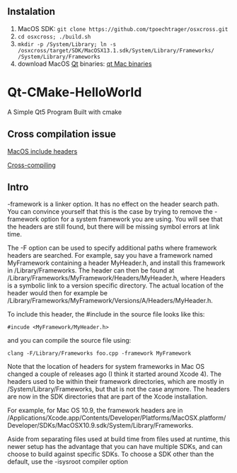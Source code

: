 ## Instalation

1. MacOS SDK: `git clone https://github.com/tpoechtrager/osxcross.git`
2. `cd osxcross; ./build.sh`
3. `mkdir -p /System/Library; ln -s /osxcross/target/SDK/MacOSX13.1.sdk/System/Library/Frameworks/ /System/Library/Frameworks`
4. download MacOS [Qt](Qt) binaries: [qt Mac binaries](https://download.qt.io/online/qtsdkrepository/mac_x64/desktop/qt5_5152/qt.qt5.5152.clang_64/)



Qt-CMake-HelloWorld
===================

A Simple Qt5 Program Built with cmake


## Cross compilation issue 

[MacOS include headers](https://stackoverflow.com/questions/25596845/why-do-i-have-to-specifically-include-headers-in-some-osx-frameworks-with-eclips)

[Cross-compiling](https://stackoverflow.com/questions/19041157/cross-compiling-qt-5)


## Intro

-framework is a linker option. It has no effect on the header search path. You can convince yourself that this is the case by trying to remove the -framework option for a system framework you are using. You will see that the headers are still found, but there will be missing symbol errors at link time.

The -F option can be used to specify additional paths where framework headers are searched. For example, say you have a framework named MyFramework containing a header MyHeader.h, and install this framework in /Library/Frameworks. The header can then be found at /Library/Frameworks/MyFramework/Headers/MyHeader.h, where Headers is a symbolic link to a version specific directory. The actual location of the header would then for example be /Library/Frameworks/MyFramework/Versions/A/Headers/MyHeader.h.

To include this header, the #include in the source file looks like this:

```
#incude <MyFramework/MyHeader.h>
```

and you can compile the source file using:

`clang -F/Library/Frameworks foo.cpp -framework MyFramework` 

Note that the location of headers for system frameworks in Mac OS changed a couple of releases ago (I think it started around Xcode 4). The headers used to be within their framework directories, which are mostly in /System/Library/Frameworks, but that is not the case anymore. The headers are now in the SDK directories that are part of the Xcode installation.

For example, for Mac OS 10.9, the framework headers are in /Applications/Xcode.app/Contents/Developer/Platforms/MacOSX.platform/Developer/SDKs/MacOSX10.9.sdk/System/Library/Frameworks.

Aside from separating files used at build time from files used at runtime, this newer setup has the advantage that you can have multiple SDKs, and can choose to build against specific SDKs. To choose a SDK other than the default, use the -isysroot compiler option

